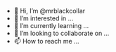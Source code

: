 - 👋 Hi, I’m @mrblackcollar
- 👀 I’m interested in ...
- 🌱 I’m currently learning ...
- 💞️ I’m looking to collaborate on ...
- 📫 How to reach me ...

<!---
mrblackcollar/mrblackcollar is a ✨ special ✨ repository because its `README.md` (this file) appears on your GitHub profile.
You can click the Preview link to take a look at your changes.
--->

